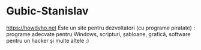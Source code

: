 # Gubic-Stanislav
https://howdyho.net 
Este un site pentru dezvoltatori (cu programe piratate) : programe adecvate pentru Windows, scripturi, șabloane, grafică, software pentru un hacker și multe altele :)
